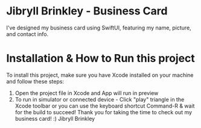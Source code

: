 # Jibryll Brinkley - Business Card
I've designed my business card using SwiftUI, featuring my name, picture, and contact info.


# Installation & How to Run this project
To install this project, make sure you have Xcode installed on your machine and follow these steps:
1) Open the project file in Xcode and App will run in preview
2) To run in simulator or connected device - Click "play" triangle in the Xcode toolbar or you can use the keyboard shortcut Command-R & wait for the build to succeed! 
Thank you for taking the time to check out my business card! :) Jibryll Brinkley
